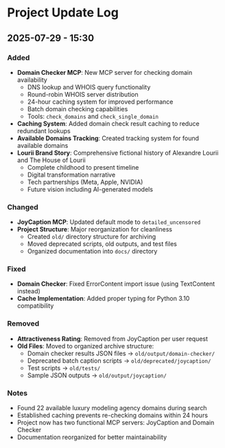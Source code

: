 # Project Update Log

## 2025-07-29 - 15:30

### Added
- **Domain Checker MCP**: New MCP server for checking domain availability
  - DNS lookup and WHOIS query functionality
  - Round-robin WHOIS server distribution
  - 24-hour caching system for improved performance
  - Batch domain checking capabilities
  - Tools: `check_domains` and `check_single_domain`
- **Caching System**: Added domain check result caching to reduce redundant lookups
- **Available Domains Tracking**: Created tracking system for found available domains
- **Lourii Brand Story**: Comprehensive fictional history of Alexandre Lourii and The House of Lourii
  - Complete childhood to present timeline
  - Digital transformation narrative
  - Tech partnerships (Meta, Apple, NVIDIA)
  - Future vision including AI-generated models

### Changed
- **JoyCaption MCP**: Updated default mode to `detailed_uncensored`
- **Project Structure**: Major reorganization for cleanliness
  - Created `old/` directory structure for archiving
  - Moved deprecated scripts, old outputs, and test files
  - Organized documentation into `docs/` directory

### Fixed
- **Domain Checker**: Fixed ErrorContent import issue (using TextContent instead)
- **Cache Implementation**: Added proper typing for Python 3.10 compatibility

### Removed
- **Attractiveness Rating**: Removed from JoyCaption per user request
- **Old Files**: Moved to organized archive structure:
  - Domain checker results JSON files → `old/output/domain-checker/`
  - Deprecated batch caption scripts → `old/deprecated/joycaption/`
  - Test scripts → `old/tests/`
  - Sample JSON outputs → `old/output/joycaption/`

### Notes
- Found 22 available luxury modeling agency domains during search
- Established caching prevents re-checking domains within 24 hours
- Project now has two functional MCP servers: JoyCaption and Domain Checker
- Documentation reorganized for better maintainability